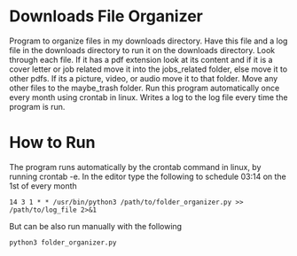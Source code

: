 # Downloads File Organizer
Program to organize files in my downloads directory. Have this file and a log
file in the downloads directory to run it on the downloads directory. Look through 
each file. If it has a pdf extension look at its content and if it is a cover 
letter or job related move it into the jobs_related folder, else move it to 
other pdfs. If its a picture, video, or audio move it to that folder. Move any 
other files to the maybe_trash folder. Run this program automatically once every
month using crontab in linux. Writes a log to the log file every time the program is run.

# How to Run
The program runs automatically by the crontab command in linux, by running crontab -e.
In the editor type the following to schedule 03:14 on the 1st of every month
    
    14 3 1 * * /usr/bin/python3 /path/to/folder_organizer.py >> /path/to/log_file 2>&1

But can be also run manually with the following

    python3 folder_organizer.py

